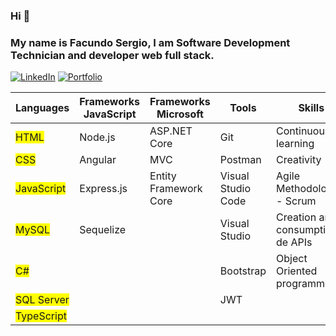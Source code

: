 ### Hi 👋

### My name is Facundo Sergio, I am Software Development Technician and developer web full stack.
[![LinkedIn](https://img.shields.io/badge/-LinkedIn-0077B5?style=for-the-badge&logo=linkedin&logoColor=white)](https://www.linkedin.com/in/facundo-sergio/)
[![Portfolio](https://img.shields.io/badge/-Portfolio-0077B5?style=for-the-badge&logo=portfolio&logoColor=white)](https://portfolio-fs.up.railway.app/)

| Languages | Frameworks JavaScript | Frameworks Microsoft | Tools | Skills |
| --- | --- | --- | --- | --- |
| <span style="background-color:#FFFF00">HTML</span> | Node.js | ASP.NET Core | Git | Continuous learning |
| <span style="background-color:#FFFF00">CSS</span> | Angular | MVC | Postman | Creativity |
| <span style="background-color:#FFFF00">JavaScript</span> | Express.js | Entity Framework Core | Visual Studio Code | Agile Methodologies - Scrum |
| <span style="background-color:#FFFF00">MySQL</span> | Sequelize |  | Visual Studio | Creation and consumption de APIs |
| <span style="background-color:#FFFF00">C#</span> |  |  | Bootstrap | Object Oriented programming |
| <span style="background-color:#FFFF00">SQL Server</span> |  |  | JWT |  |
| <span style="background-color:#FFFF00">TypeScript</span> |  |  |  |  |

